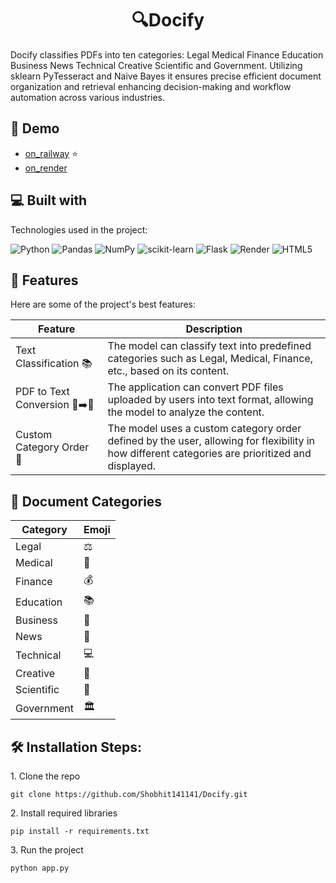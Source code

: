 <h1 align="center" id="title">🔍Docify</h1>

<p id="description">Docify classifies PDFs into ten categories: Legal Medical Finance Education Business News Technical Creative Scientific and Government. Utilizing sklearn PyTesseract and Naive Bayes it ensures precise efficient document organization and retrieval enhancing decision-making and workflow automation across various industries.</p>

## 🚀 Demo


- [on_railway](https://docify.up.railway.app/) ⭐
- [on_render](https://docify-test.onrender.com)



  
  
<h2>💻 Built with</h2>

Technologies used in the project:


![Python](https://img.shields.io/badge/python-3670A0?style=for-the-badge&logo=python&logoColor=ffdd54) ![Pandas](https://img.shields.io/badge/pandas-%23150458.svg?style=for-the-badge&logo=pandas&logoColor=white) ![NumPy](https://img.shields.io/badge/numpy-%23013243.svg?style=for-the-badge&logo=numpy&logoColor=white) ![scikit-learn](https://img.shields.io/badge/scikit--learn-%23F7931E.svg?style=for-the-badge&logo=scikit-learn&logoColor=white) ![Flask](https://img.shields.io/badge/flask-%23000.svg?style=for-the-badge&logo=flask&logoColor=white) ![Render](https://img.shields.io/badge/Render-%46E3B7.svg?style=for-the-badge&logo=render&logoColor=white) ![HTML5](https://img.shields.io/badge/html5-%23E34F26.svg?style=for-the-badge&logo=html5&logoColor=white)

 
  
<h2>🌟 Features</h2>
Here are some of the project's best features:

| Feature | Description |
| ------- | ----------- |
| Text Classification 📚 | The model can classify text into predefined categories such as Legal, Medical, Finance, etc., based on its content. |
| PDF to Text Conversion 📄➡️📝 | The application can convert PDF files uploaded by users into text format, allowing the model to analyze the content. |
| Custom Category Order 🧩 | The model uses a custom category order defined by the user, allowing for flexibility in how different categories are prioritized and displayed. |

<h2>📑 Document Categories</h2>

| Category     | Emoji     |
| ------------ | --------- |
| Legal        | ⚖️       |
| Medical      | 🏥       |
| Finance      | 💰       |
| Education    | 📚       |
| Business     | 🏢       |
| News         | 📰       |
| Technical    | 💻       |
| Creative     | 🎨       |
| Scientific   | 🧪       |
| Government   | 🏛️       |
<h2>🛠️ Installation Steps:</h2>

<p>1. Clone the repo</p>

```
git clone https://github.com/Shobhit141141/Docify.git
```

<p>2. Install required libraries</p>

```
pip install -r requirements.txt
```

<p>3. Run the project</p>

```
python app.py
```

<!-- Proudly created with GPRM ( https://gprm.itsvg.in ) -->
